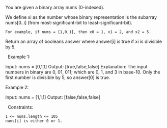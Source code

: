 You are given a binary array nums (0-indexed).

We define xi as the number whose binary representation is the subarray nums[0..i] (from most-significant-bit to least-significant-bit).


	For example, if nums = [1,0,1], then x0 = 1, x1 = 2, and x2 = 5.


Return an array of booleans answer where answer[i] is true if xi is divisible by 5.

 
Example 1:

Input: nums = [0,1,1]
Output: [true,false,false]
Explanation: The input numbers in binary are 0, 01, 011; which are 0, 1, and 3 in base-10.
Only the first number is divisible by 5, so answer[0] is true.


Example 2:

Input: nums = [1,1,1]
Output: [false,false,false]


 
Constraints:


	1 <= nums.length <= 105
	nums[i] is either 0 or 1.

